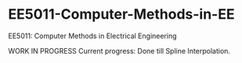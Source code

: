 # EE5011-Computer-Methods-in-EE
EE5011: Computer Methods in Electrical Engineering

WORK IN PROGRESS
Current progress: Done till Spline Interpolation.

